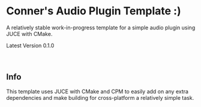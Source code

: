 #       Conner's Audio Plugin Template :)
A relatively stable work-in-progress template for a
simple audio plugin using JUCE with CMake.
<br/>

Latest Version 0.1.0
<br/><br/><br/>

##      Info
This template uses JUCE with CMake and CPM to easily add on any
extra dependencies and make building for cross-platform a
relatively simple task.